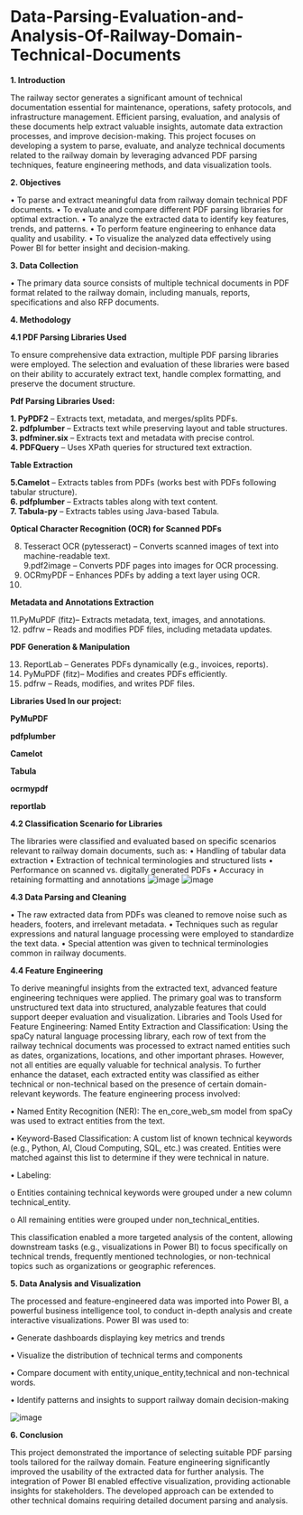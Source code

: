# Data-Parsing-Evaluation-and-Analysis-Of-Railway-Domain-Technical-Documents
**1. Introduction**

The railway sector generates a significant amount of technical documentation essential for maintenance, operations, safety protocols, and infrastructure management. Efficient parsing, evaluation, and analysis of these documents help extract valuable insights, automate data extraction processes, and improve decision-making.
This project focuses on developing a system to parse, evaluate, and analyze technical documents related to the railway domain by leveraging advanced PDF parsing techniques, feature engineering methods, and data visualization tools.

**2. Objectives**

•	To parse and extract meaningful data from railway domain technical PDF documents.
•	To evaluate and compare different PDF parsing libraries for optimal extraction.
•	To analyze the extracted data to identify key features, trends, and patterns.
•	To perform feature engineering to enhance data quality and usability.
•	To visualize the analyzed data effectively using Power BI for better insight and decision-making.

**3. Data Collection**

•	The primary data source consists of multiple technical documents in PDF format related to the railway domain, including manuals, reports, specifications and also RFP documents.

**4. Methodology**

**4.1 PDF Parsing Libraries Used**

To ensure comprehensive data extraction, multiple PDF parsing libraries were employed. The selection and evaluation of these libraries were based on their ability to accurately extract text, handle complex formatting, and preserve the document structure.

**Pdf Parsing Libraries Used:**

**1. PyPDF2** – Extracts text, metadata, and merges/splits PDFs.  
**2. pdfplumber** – Extracts text while preserving layout and table structures.  
**3. pdfminer.six** – Extracts text and metadata with precise control.  
**4. PDFQuery** – Uses XPath queries for structured text extraction. 

**Table Extraction**

**5.Camelot** – Extracts tables from PDFs (works best with PDFs following tabular structure).  
**6. pdfplumber** – Extracts tables along with text content.  
**7. Tabula-py** – Extracts tables using Java-based Tabula.  

**Optical Character Recognition (OCR) for Scanned PDFs**

8. Tesseract OCR (pytesseract) – Converts scanned images of text into machine-readable text.  
9.pdf2image – Converts PDF pages into images for OCR processing.  
10. OCRmyPDF – Enhances PDFs by adding a text layer using OCR.
11. 
**Metadata and Annotations Extraction**

11.PyMuPDF (fitz)– Extracts metadata, text, images, and annotations.  
12. pdfrw – Reads and modifies PDF files, including metadata updates.  

**PDF Generation & Manipulation**

13. ReportLab – Generates PDFs dynamically (e.g., invoices, reports).  
14. PyMuPDF (fitz)– Modifies and creates PDFs efficiently.  
15. pdfrw – Reads, modifies, and writes PDF files. 
 
**Libraries Used In our project:**

**PyMuPDF**

**pdfplumber**

**Camelot**

**Tabula**

**ocrmypdf**

**reportlab**

**4.2 Classification Scenario for Libraries**

The libraries were classified and evaluated based on specific scenarios relevant to railway domain documents, such as:
•	Handling of tabular data extraction
•	Extraction of technical terminologies and structured lists
•	Performance on scanned vs. digitally generated PDFs
•	Accuracy in retaining formatting and annotations
![image](https://github.com/user-attachments/assets/45519819-bd21-4901-8b24-46e1a42aed00)
![image](https://github.com/user-attachments/assets/5a623def-afec-4f6a-a235-aa02f75f5ca0)

**4.3 Data Parsing and Cleaning**

•	The raw extracted data from PDFs was cleaned to remove noise such as headers, footers, and irrelevant metadata.
•	Techniques such as regular expressions and natural language processing were employed to standardize the text data.
•	Special attention was given to technical terminologies common in railway documents.

**4.4 Feature Engineering**

To derive meaningful insights from the extracted text, advanced feature engineering techniques were applied. The primary goal was to transform unstructured text data into structured, analyzable features that could support deeper evaluation and visualization.
Libraries and Tools Used for Feature Engineering:
Named Entity Extraction and Classification:
Using the spaCy natural language processing library, each row of text from the railway technical documents was processed to extract named entities such as dates, organizations, locations, and other important phrases.
However, not all entities are equally valuable for technical analysis. To further enhance the dataset, each extracted entity was classified as either technical or non-technical based on the presence of certain domain-relevant keywords.
The feature engineering process involved:

•	Named Entity Recognition (NER): The en_core_web_sm model from spaCy was used to extract entities from the text.

•	Keyword-Based Classification: A custom list of known technical keywords (e.g., Python, AI, Cloud Computing, SQL, etc.) was created. Entities were matched against this list to determine if they were technical in nature.

•	Labeling:

o	Entities containing technical keywords were grouped under a new column technical_entity.

o	All remaining entities were grouped under non_technical_entities.

This classification enabled a more targeted analysis of the content, allowing downstream tasks (e.g., visualizations in Power BI) to focus specifically on technical trends, frequently mentioned technologies, or non-technical topics such as organizations or geographic references.

**5. Data Analysis and Visualization**

The processed and feature-engineered data was imported into Power BI, a powerful business intelligence tool, to conduct in-depth analysis and create interactive visualizations. Power BI was used to:

•	Generate dashboards displaying key metrics and trends

•	Visualize the distribution of technical terms and components

•	Compare document with entity,unique_entity,technical and non-technical words.

•	Identify patterns and insights to support railway domain decision-making

![image](https://github.com/user-attachments/assets/89bd8519-5c81-46d2-b103-fae679006179)

**6. Conclusion**

This project demonstrated the importance of selecting suitable PDF parsing tools tailored for the railway domain. Feature engineering significantly improved the usability of the extracted data for further analysis. The integration of Power BI enabled effective visualization, providing actionable insights for stakeholders. The developed approach can be extended to other technical domains requiring detailed document parsing and analysis.






